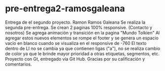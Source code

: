 # pre-entrega2-ramosgaleana
Entrega de el segundo proyecto. Ramon Ramos Galeana
Se realiza la segunda pre-entrega.
Se crean 2 paginas 100% responsive. (Contacto y nosotros)
Se agrega animación y transición en la pagina "Mundo Tolkien"
Al agregar estos nuevos elementos se rompe el footer y se genera un espacio vacio en blanco cuando se visualiza en el responsive de -760
El texto dentro de LI no se cambia ya que contienen ligas ("a"), no se realiza cambio de color ya que le brinde mayor prioridad a otras etiquetas, segmentos, etc.
Proyecto con Gt, entregado vía Git Hub. 
Gracias por su calificación y comentarios.

